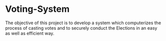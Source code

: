# Voting-System
The objective of this project is to develop a system which computerizes the process of casting votes and to securely conduct the Elections in an easy as well as efficient way.
